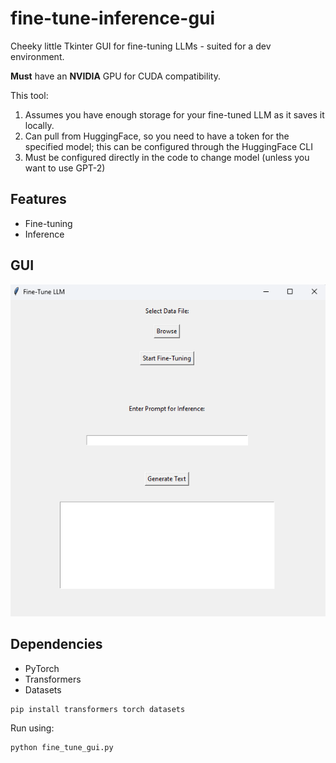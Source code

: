 # fine-tune-inference-gui
Cheeky little Tkinter GUI for fine-tuning LLMs - suited for a dev environment. 

**Must** have an **NVIDIA** GPU for CUDA compatibility. 

This tool:
1. Assumes you have enough storage for your fine-tuned LLM as it saves it locally.
2. Can pull from HuggingFace, so you need to have a token for the specified model; this can be configured through the HuggingFace CLI
3. Must be configured directly in the code to change model (unless you want to use GPT-2)

## Features
- Fine-tuning
- Inference

## GUI

![Example Image](./window.png)

## Dependencies
- PyTorch
- Transformers
- Datasets

```
pip install transformers torch datasets
```
Run using:
```
python fine_tune_gui.py
```